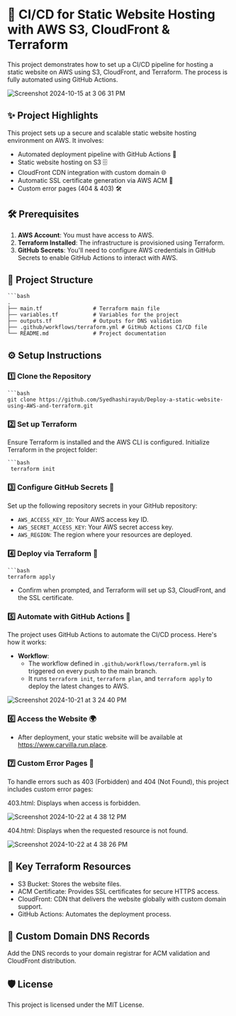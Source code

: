 # 🚀 CI/CD for Static Website Hosting with AWS S3, CloudFront & Terraform

This project demonstrates how to set up a CI/CD pipeline for hosting a static website on AWS using S3, CloudFront, and Terraform. The process is fully automated using GitHub Actions.

![Screenshot 2024-10-15 at 3 06 31 PM](https://github.com/user-attachments/assets/845dc5cf-8b45-4519-9f33-e16024e3d100)

## ✨ Project Highlights

This project sets up a secure and scalable static website hosting environment on AWS. It involves:

- Automated deployment pipeline with GitHub Actions 🤖
- Static website hosting on S3 🗄️
- CloudFront CDN integration with custom domain 🌐
- Automatic SSL certificate generation via AWS ACM 🔐
- Custom error pages (404 & 403) 🛠️

## 🛠️ Prerequisites

1. **AWS Account**: You must have access to AWS.
2. **Terraform Installed**: The infrastructure is provisioned using Terraform.
3. **GitHub Secrets**: You'll need to configure AWS credentials in GitHub Secrets to enable GitHub Actions to interact with AWS.

## 🌳 Project Structure
    ```bash        
    .
    ├── main.tf                # Terraform main file
    ├── variables.tf           # Variables for the project
    ├── outputs.tf             # Outputs for DNS validation
    ├── .github/workflows/terraform.yml # GitHub Actions CI/CD file
    └── README.md              # Project documentation

## ⚙️ Setup Instructions

### 1️⃣ Clone the Repository

    ```bash
    git clone https://github.com/Syedhashirayub/Deploy-a-static-website-using-AWS-and-terraform.git
    
### 2️⃣ Set up Terraform
Ensure Terraform is installed and the AWS CLI is configured.
Initialize Terraform in the project folder:

    ```bash
     terraform init

### 3️⃣ Configure GitHub Secrets 🔐
Set up the following repository secrets in your GitHub repository:
- `AWS_ACCESS_KEY_ID`: Your AWS access key ID.
- `AWS_SECRET_ACCESS_KEY`: Your AWS secret access key.
- `AWS_REGION`: The region where your resources are deployed.

### 4️⃣ Deploy via Terraform 🚀
    ```bash
    terraform apply
- Confirm when prompted, and Terraform will set up S3, CloudFront, and the SSL certificate.

### 5️⃣ Automate with GitHub Actions 🤖

The project uses GitHub Actions to automate the CI/CD process. Here's how it works:

- **Workflow**: 
   - The workflow defined in `.github/workflows/terraform.yml` is triggered on every push to the main branch.
   - It runs `terraform init`, `terraform plan`, and `terraform apply` to deploy the latest changes to AWS.

![Screenshot 2024-10-21 at 3 24 40 PM](https://github.com/user-attachments/assets/df01d38d-a8e5-4e44-95f0-d51a442fdb7d)

### 6️⃣ Access the Website 🌍
- After deployment, your static website will be available at https://www.carvilla.run.place.
  
### 7️⃣ Custom Error Pages 📄
To handle errors such as 403 (Forbidden) and 404 (Not Found), this project includes custom error pages:

403.html: Displays when access is forbidden.

![Screenshot 2024-10-22 at 4 38 12 PM](https://github.com/user-attachments/assets/522ef86c-edca-4b46-9b57-af561af6f70f)

404.html: Displays when the requested resource is not found.

![Screenshot 2024-10-22 at 4 38 26 PM](https://github.com/user-attachments/assets/197e7496-62a7-4ca7-81e1-a0a4e17e5d64)

## 📂 Key Terraform Resources

- S3 Bucket: Stores the website files.
- ACM Certificate: Provides SSL certificates for secure HTTPS access.
- CloudFront: CDN that delivers the website globally with custom domain support.
- GitHub Actions: Automates the deployment process.

## 📜 Custom Domain DNS Records
Add the DNS records to your domain registrar for ACM validation and CloudFront distribution.

## 🛡️ License
This project is licensed under the MIT License.





